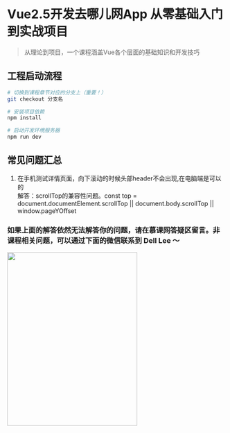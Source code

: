 # Vue2.5开发去哪儿网App 从零基础入门到实战项目

> 从理论到项目，一个课程涵盖Vue各个层面的基础知识和开发技巧

## 工程启动流程

``` bash
# 切换到课程章节对应的分支上（重要！）
git checkout 分支名

# 安装项目依赖
npm install

# 启动开发环境服务器
npm run dev
```

## 常见问题汇总

1. 在手机测试详情页面，向下滚动的时候头部header不会出现,在电脑端是可以的  
解答：scrollTop的兼容性问题。const top = document.documentElement.scrollTop || document.body.scrollTop || window.pageYOffset

### 如果上面的解答依然无法解答你的问题，请在慕课网答疑区留言。非课程相关问题，可以通过下面的微信联系到 Dell Lee ～

<img src="https://git1.imooc.com/Project/coding-203/raw/master/wechat.jpg" width=300 height=400 />
